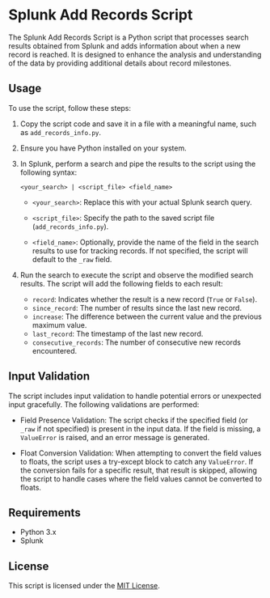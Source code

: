 # Splunk Add Records Script

The Splunk Add Records Script is a Python script that processes search results obtained from Splunk and adds information about when a new record is reached. It is designed to enhance the analysis and understanding of the data by providing additional details about record milestones.

## Usage

To use the script, follow these steps:

1. Copy the script code and save it in a file with a meaningful name, such as `add_records_info.py`.

2. Ensure you have Python installed on your system.

3. In Splunk, perform a search and pipe the results to the script using the following syntax:

    ```
    <your_search> | <script_file> <field_name>
    ```

    - `<your_search>`: Replace this with your actual Splunk search query.

    - `<script_file>`: Specify the path to the saved script file (`add_records_info.py`).

    - `<field_name>`: Optionally, provide the name of the field in the search results to use for tracking records. If not specified, the script will default to the `_raw` field.

4. Run the search to execute the script and observe the modified search results. The script will add the following fields to each result:

    - `record`: Indicates whether the result is a new record (`True` or `False`).
    - `since_record`: The number of results since the last new record.
    - `increase`: The difference between the current value and the previous maximum value.
    - `last_record`: The timestamp of the last new record.
    - `consecutive_records`: The number of consecutive new records encountered.

## Input Validation

The script includes input validation to handle potential errors or unexpected input gracefully. The following validations are performed:

- Field Presence Validation: The script checks if the specified field (or `_raw` if not specified) is present in the input data. If the field is missing, a `ValueError` is raised, and an error message is generated.

- Float Conversion Validation: When attempting to convert the field values to floats, the script uses a try-except block to catch any `ValueError`. If the conversion fails for a specific result, that result is skipped, allowing the script to handle cases where the field values cannot be converted to floats.

## Requirements

- Python 3.x
- Splunk

## License

This script is licensed under the [MIT License](LICENSE).

